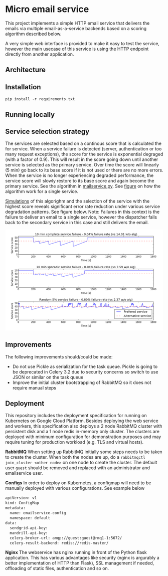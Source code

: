 # Micro email service

This project implements a simple HTTP email service that delivers the emails via multiple email-as-a-service backends based on a scoring algorithm described below. 

A very simple web interface is provided to make it easy to test the service, however the main usecase of this service is using the HTTP endpoint directly from another application.

## Architecture


## Installation

```
pip install -r requirements.txt
```

## Running locally



## Service selection strategy
The services are selected based on a continous score that is calculated the for service.
When a service failure is detected (server, authentication or too many request exceptions), the score for the service is exponential degraged (with a factor of 0.9). This will result in the score going down until another service is selected as the primary service. Over time the score will linearly (5 min) go back to its base score if it is not used or there are no more errors. When the service is no longer experiencing degraded performance, the service score will slowly restore to its base score and again become the primary service. See the algorithm in [mailservice.py](micromailer/mailservice.py). See [figure](docs/backoff_alg_single.png) on how the algorithm work for a single service.

[Simulations](tests/backoff_all_simulate.py) of this algorighm and the selection of the service with the highest score reveals significant error rate reduction under various service degradation patterns. See figure below. Note: Failures in this context is the failure to deliver an email to a single service, however the dispatcher falls back to the secondary service in this case and still delivers the email.

![Service score selection algorithm simulation](docs/backoff_alg_withalternative.png)


## Improvements
The following improvements should/could be made:
 - Do not use Pickle as serialization for the task queue. Pickle is going to be deprecated in Celery 3.2 due to security concerns so switch to use JSON or similar on the task queue
 - Improve the initial cluster bootstrapping of RabbitMQ so it does not require manual steps
 
 ## Deployment
 This repository includes the deployment specification for running on Kubernetes on Google Cloud Platform. Besides deploying the web service and workers, this specification also deploys a 2 node RabbitMQ cluster with persistent disk and a 1 node redis in-memory only cluster. The clusters are deployed with minimum configuration for demonstration purposes and may require tuning for production workload (e.g. TLS and virtual hosts).

 **RabbitMQ**
 When setting up RabbitMQ initially some steps needs to be taken to create the cluster. When both the nodes are up, do a `rabbitmqctl join_cluster <other node>` on one node to create the cluster. The default user `guest` should be removed and replaced with an administrator and emailservice user.

**Configs**
In order to deploy on Kubernetes, a configmap will need to be manually deployed with various configurations. See example below
```
apiVersion: v1
kind: ConfigMap
metadata:
  name: emailservice-config
  namespace: default
data:
  sendgrid-api-key: 
  mandrill-api-key: 
  celery-broker-url: amqp://guest:guest@rmq1-1:5672/
  celery-result-backend: redis://redis-master/
```

**Nginx**
The webservice has nginx running in front of the Python flask application. This has various advantages like security (nginx is argurably a better implementation of HTTP than Flask), SSL management if needed, offloading of static files, authentication and so on.
